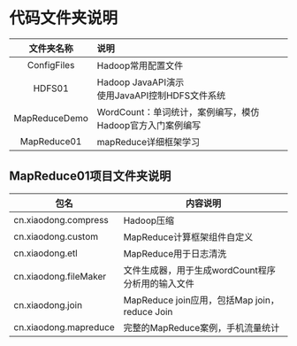 # 代码文件夹说明

|  文件夹名称   | 说明                                                         |
| :-----------: | :----------------------------------------------------------- |
|  ConfigFiles  | Hadoop常用配置文件                                           |
|    HDFS01     | Hadoop JavaAPI演示<br />使用JavaAPI控制HDFS文件系统          |
| MapReduceDemo | WordCount：单词统计，案例编写，模仿Hadoop官方入门案例编写<br /> |
|  MapReduce01  | mapReduce详细框架学习                                        |

## MapReduce01项目文件夹说明

| 包名                  | 内容说明                                          |
| --------------------- | ------------------------------------------------- |
| cn.xiaodong.compress  | Hadoop压缩                                        |
| cn.xiaodong.custom    | MapReduce计算框架组件自定义                       |
| cn.xiaodong.etl       | MapReduce用于日志清洗                             |
| cn.xiaodong.fileMaker | 文件生成器，用于生成wordCount程序分析用的输入文件 |
| cn.xiaodong.join      | MapReduce join应用，包括Map join，reduce Join     |
| cn.xiaodong.mapreduce | 完整的MapReduce案例，手机流量统计                 |



